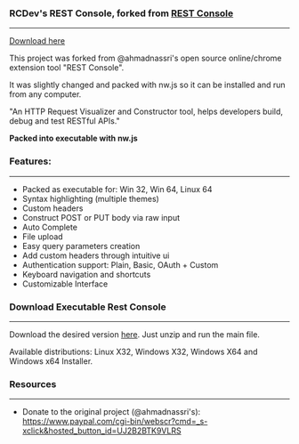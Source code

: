 ### RCDev's REST Console, forked from [REST Console](https://github.com/ahmadnassri/restconsole)
---
[Download here](https://mega.co.nz/#F!KZx0UZ4B!hLWjPB0FGUobijdJ3nIixA)

This project was forked from @ahmadnassri's open source online/chrome extension tool "REST Console".

It was slightly changed and packed with nw.js so it can be installed and run from any computer.

"An HTTP Request Visualizer and Constructor tool, helps developers build, debug and test RESTful APIs."

**Packed into executable with nw.js**


### Features:
---

* Packed as executable for: Win 32, Win 64, Linux 64
* Syntax highlighting (multiple themes)
* Custom headers
* Construct POST or PUT body via raw input
* Auto Complete
* File upload
* Easy query parameters creation
* Add custom headers through intuitive ui
* Authentication support: Plain, Basic, OAuth + Custom
* Keyboard navigation and shortcuts
* Customizable Interface

### Download Executable Rest Console
---

Download the desired version [here](https://mega.co.nz/#F!KZx0UZ4B!hLWjPB0FGUobijdJ3nIixA). Just unzip and run the main file.

Available distributions: Linux X32, Windows X32, Windows X64 and Windows x64 Installer.


### Resources
---

* Donate to the original project (@ahmadnassri's): https://www.paypal.com/cgi-bin/webscr?cmd=_s-xclick&hosted_button_id=UJ2B2BTK9VLRS
